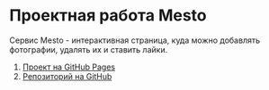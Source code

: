 # Проектная работа Mesto
Cервис Mesto - интерактивная страница, куда можно добавлять фотографии, удалять их и ставить лайки.
1. [Проект на GitHub Pages](https://alexandralevk.github.io/mesto-project-ff/ "Перейти")
2. [Репозиторий на GitHub](https://github.com/AlexandraLevk/mesto-project-ff.git)
